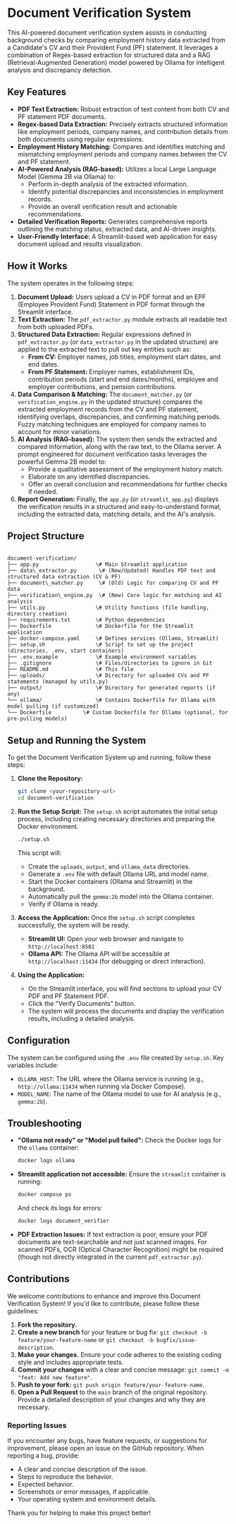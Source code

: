# Document Verification System

This AI-powered document verification system assists in conducting background checks by comparing employment history data extracted from a Candidate's CV and their Provident Fund (PF) statement. It leverages a combination of Regex-based extraction for structured data and a RAG (Retrieval-Augmented Generation) model powered by Ollama for intelligent analysis and discrepancy detection.

## Key Features

* **PDF Text Extraction:** Robust extraction of text content from both CV and PF statement PDF documents.
* **Regex-based Data Extraction:** Precisely extracts structured information like employment periods, company names, and contribution details from both documents using regular expressions.
* **Employment History Matching:** Compares and identifies matching and mismatching employment periods and company names between the CV and PF statement.
* **AI-Powered Analysis (RAG-based):** Utilizes a local Large Language Model (Gemma 2B via Ollama) to:
    * Perform in-depth analysis of the extracted information.
    * Identify potential discrepancies and inconsistencies in employment records.
    * Provide an overall verification result and actionable recommendations.
* **Detailed Verification Reports:** Generates comprehensive reports outlining the matching status, extracted data, and AI-driven insights.
* **User-Friendly Interface:** A Streamlit-based web application for easy document upload and results visualization.

## How it Works

The system operates in the following steps:

1.  **Document Upload:** Users upload a CV in PDF format and an EPF (Employee Provident Fund) Statement in PDF format through the Streamlit interface.
2.  **Text Extraction:** The `pdf_extractor.py` module extracts all readable text from both uploaded PDFs.
3.  **Structured Data Extraction:** Regular expressions defined in `pdf_extractor.py` (or `data_extractor.py` in the updated structure) are applied to the extracted text to pull out key entities such as:
    * **From CV:** Employer names, job titles, employment start dates, and end dates.
    * **From PF Statement:** Employer names, establishment IDs, contribution periods (start and end dates/months), employee and employer contributions, and pension contributions.
4.  **Data Comparison & Matching:** The `document_matcher.py` (or `verification_engine.py` in the updated structure) compares the extracted employment records from the CV and PF statement, identifying overlaps, discrepancies, and confirming matching periods. Fuzzy matching techniques are employed for company names to account for minor variations.
5.  **AI Analysis (RAG-based):** The system then sends the extracted and compared information, along with the raw text, to the Ollama server. A prompt engineered for document verification tasks leverages the powerful Gemma 2B model to:
    * Provide a qualitative assessment of the employment history match.
    * Elaborate on any identified discrepancies.
    * Offer an overall conclusion and recommendations for further checks if needed.
6.  **Report Generation:** Finally, the `app.py` (or `streamlit_app.py`) displays the verification results in a structured and easy-to-understand format, including the extracted data, matching details, and the AI's analysis.

## Project Structure

```

document-verification/
├── app.py                  \# Main Streamlit application
├── data\_extractor.py       \# (New/Updated) Handles PDF text and structured data extraction (CV & PF)
├── document\_matcher.py     \# (Old) Logic for comparing CV and PF data
├── verification\_engine.py  \# (New) Core logic for matching and AI analysis
├── utils.py                \# Utility functions (file handling, directory creation)
├── requirements.txt        \# Python dependencies
├── Dockerfile              \# Dockerfile for the Streamlit application
├── docker-compose.yaml     \# Defines services (Ollama, Streamlit)
├── setup.sh                \# Script to set up the project (directories, .env, start containers)
├── .env.example            \# Example environment variables
├── .gitignore              \# Files/directories to ignore in Git
├── README.md               \# This file
├── uploads/                \# Directory for uploaded CVs and PF statements (managed by utils.py)
├── output/                 \# Directory for generated reports (if any)
└── ollama/                 \# Contains Dockerfile for Ollama with model pulling (if customized)
└── Dockerfile          \# Custom Dockerfile for Ollama (optional, for pre-pulling models)

````

## Setup and Running the System

To get the Document Verification System up and running, follow these steps:

1.  **Clone the Repository:**
    ```bash
    git clone <your-repository-url>
    cd document-verification
    ```

2.  **Run the Setup Script:**
    The `setup.sh` script automates the initial setup process, including creating necessary directories and preparing the Docker environment.

    ```bash
    ./setup.sh
    ```
    This script will:
    * Create the `uploads`, `output`, and `ollama_data` directories.
    * Generate a `.env` file with default Ollama URL and model name.
    * Start the Docker containers (Ollama and Streamlit) in the background.
    * Automatically pull the `gemma:2b` model into the Ollama container.
    * Verify if Ollama is ready.

3.  **Access the Application:**
    Once the `setup.sh` script completes successfully, the system will be ready.

    * **Streamlit UI:** Open your web browser and navigate to `http://localhost:8501`
    * **Ollama API:** The Ollama API will be accessible at `http://localhost:11434` (for debugging or direct interaction).

4.  **Using the Application:**
    * On the Streamlit interface, you will find sections to upload your CV PDF and PF Statement PDF.
    * Click the "Verify Documents" button.
    * The system will process the documents and display the verification results, including a detailed analysis.

## Configuration

The system can be configured using the `.env` file created by `setup.sh`. Key variables include:

* `OLLAMA_HOST`: The URL where the Ollama service is running (e.g., `http://ollama:11434` when running via Docker Compose).
* `MODEL_NAME`: The name of the Ollama model to use for AI analysis (e.g., `gemma:2b`).

## Troubleshooting

* **"Ollama not ready" or "Model pull failed":** Check the Docker logs for the `ollama` container:
    ```bash
    docker logs ollama
    ```
* **Streamlit application not accessible:** Ensure the `streamlit` container is running:
    ```bash
    docker compose ps
    ```
    And check its logs for errors:
    ```bash
    docker logs document_verifier
    ```
* **PDF Extraction Issues:** If text extraction is poor, ensure your PDF documents are text-searchable and not just scanned images. For scanned PDFs, OCR (Optical Character Recognition) might be required (though not directly integrated in the current `pdf_extractor.py`).

## Contributions

We welcome contributions to enhance and improve this Document Verification System! If you'd like to contribute, please follow these guidelines:

1.  **Fork the repository.**
2.  **Create a new branch** for your feature or bug fix: `git checkout -b feature/your-feature-name` or `git checkout -b bugfix/issue-description`.
3.  **Make your changes.** Ensure your code adheres to the existing coding style and includes appropriate tests.
4.  **Commit your changes** with a clear and concise message: `git commit -m "feat: Add new feature"`.
5.  **Push to your fork:** `git push origin feature/your-feature-name`.
6.  **Open a Pull Request** to the `main` branch of the original repository. Provide a detailed description of your changes and why they are necessary.

### Reporting Issues

If you encounter any bugs, have feature requests, or suggestions for improvement, please open an issue on the GitHub repository. When reporting a bug, provide:

* A clear and concise description of the issue.
* Steps to reproduce the behavior.
* Expected behavior.
* Screenshots or error messages, if applicable.
* Your operating system and environment details.

Thank you for helping to make this project better!
